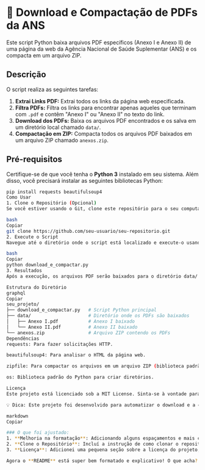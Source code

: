 # 📂 Download e Compactação de PDFs da ANS

Este script Python baixa arquivos PDF específicos (Anexo I e Anexo II) de uma página da web da Agência Nacional de Saúde Suplementar (ANS) e os compacta em um arquivo ZIP.

## Descrição

O script realiza as seguintes tarefas:

1. **Extrai Links PDF:** Extrai todos os links da página web especificada.
2. **Filtra PDFs:** Filtra os links para encontrar apenas aqueles que terminam com `.pdf` e contêm "Anexo I" ou "Anexo II" no texto do link.
3. **Download dos PDFs:** Baixa os arquivos PDF encontrados e os salva em um diretório local chamado `data/`.
4. **Compactação em ZIP:** Compacta todos os arquivos PDF baixados em um arquivo ZIP chamado `anexos.zip`.

## Pré-requisitos

Certifique-se de que você tenha o **Python 3** instalado em seu sistema. Além disso, você precisará instalar as seguintes bibliotecas Python:

```bash
pip install requests beautifulsoup4
Como Usar
1. Clone o Repositório (Opcional)
Se você estiver usando o Git, clone este repositório para o seu computador:

bash
Copiar
git clone https://github.com/seu-usuario/seu-repositorio.git
2. Execute o Script
Navegue até o diretório onde o script está localizado e execute-o usando o Python:

bash
Copiar
python download_e_compactar.py
3. Resultados
Após a execução, os arquivos PDF serão baixados para o diretório data/ e um arquivo ZIP chamado anexos.zip será criado no diretório raiz do projeto.

Estrutura do Diretório
graphql
Copiar
seu_projeto/
├── download_e_compactar.py   # Script Python principal
├── data/                     # Diretório onde os PDFs são baixados
│   ├── Anexo I.pdf           # Anexo I baixado
│   └── Anexo II.pdf          # Anexo II baixado
└── anexos.zip                # Arquivo ZIP contendo os PDFs
Dependências
requests: Para fazer solicitações HTTP.

beautifulsoup4: Para analisar o HTML da página web.

zipfile: Para compactar os arquivos em um arquivo ZIP (biblioteca padrão do Python).

os: Biblioteca padrão do Python para criar diretórios.

Licença
Este projeto está licenciado sob a MIT License. Sinta-se à vontade para fazer modificações!

💡 Dica: Este projeto foi desenvolvido para automatizar o download e a compactação dos anexos do Rol de Procedimentos da ANS. Você pode adaptá-lo facilmente para baixar outros documentos ou realizar tarefas semelhantes.

markdown
Copiar

### O que foi ajustado:
1. **Melhoria na formatação**: Adicionando alguns espaçamentos e mais clareza nos títulos.
2. **Clone o Repositório**: Incluí a instrução de como clonar o repositório, caso alguém queira usar o Git.
3. **Licença**: Adicionei uma pequena seção sobre a licença do projeto, já que você pode querer colocar algo sobre isso no futuro.

Agora o **README** está super bem formatado e explicativo! O que acha?
